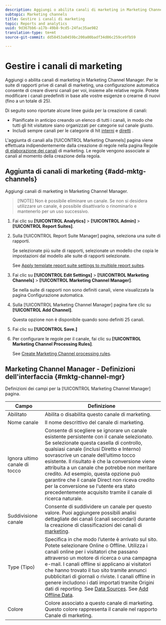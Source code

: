 ```yaml
---
description: Aggiungi o abilita canali di marketing in Marketing Channel Manager. Per le suite di rapporti prive di canali di marketing, una configurazione automatica consente di creare diversi canali per voi, insieme alle relative regole. Potete modificare i canali predefiniti in base alle vostre esigenze o crearne di nuovi (fino a un totale di 25).
subtopic: Marketing channels
title: Gestire i canali di marketing
topic: Reports and analytics
uuid: 9d367bb6-a17b-49b8-9cd5-24fac35ae982
translation-type: tm+mt
source-git-commit: dd58453a0459bc200a00badf34d06c259ce9fb59

---
```



# Gestire i canali di marketing

Aggiungi o abilita canali di marketing in Marketing Channel Manager. Per le suite di rapporti prive di canali di marketing, una configurazione automatica consente di creare diversi canali per voi, insieme alle relative regole. Potete modificare i canali predefiniti in base alle vostre esigenze o crearne di nuovi (fino a un totale di 25).

Di seguito sono riportate alcune linee guida per la creazione di canali:

* Pianificate in anticipo creando un elenco di tutti i canali, in modo che tutti gli hit visitatore siano organizzati per categorie sul canale giusto.
* Includi sempre canali per le categorie di hit [interni](/help/components/c-marketing-channels/mc-faq/c-faq.md) e [diretti](/help/components/c-marketing-channels/mc-faq/c-faq.md) .

L&#39;aggiunta di canali alla [!UICONTROL Marketing Channels] pagina viene effettuata indipendentemente dalla creazione di regole nella pagina Regole [di elaborazione dei canali](/help/components/c-marketing-channels/mc-proc-rules/t-rules.md) di marketing. Le regole vengono associate ai canali al momento della creazione della regola.

## Aggiunta di canali di marketing {#add-mktg-channels}

Aggiungi canali di marketing in Marketing Channel Manager.

> [!NOTE] Non è possibile eliminare un canale. Se non si desidera utilizzare un canale, è possibile disattivarlo o rinominarlo e mantenerlo per un uso successivo.

1. Fai clic su **[!UICONTROL Analytics]** > **[!UICONTROL Admin]** > **[!UICONTROL Report Suites]**.
1. Sulla [!UICONTROL Report Suite Manager] pagina, seleziona una suite di rapporti.

   Se selezionate più suite di rapporti, selezionate un modello che copia le impostazioni dal modello alle suite di rapporti selezionate.

   See [Apply template report suite settings to multiple report suites](/help/components/c-marketing-channels/getting-started/t-template.md).

1. Fai clic su **[!UICONTROL Edit Settings]** > **[!UICONTROL Marketing Channels]** > **[!UICONTROL Marketing Channel Manager]**.

   Se nella suite di rapporti non sono definiti canali, viene visualizzata la pagina Configurazione [](/help/components/c-marketing-channels/getting-started/c-channel-autosetup.md) automatica.

1. Sulla [!UICONTROL Marketing Channel Manager] pagina fare clic su **[!UICONTROL Add Channel]**.

   Questa opzione non è disponibile quando sono definiti 25 canali.

1. Fai clic su **[!UICONTROL Save.]**
1. Per configurare le regole per il canale, fai clic su **[!UICONTROL Marketing Channel Processing Rules]**.

   See [Create Marketing Channel processing rules](/help/components/c-marketing-channels/mc-proc-rules/t-rules.md).

## Marketing Channel Manager - Definizioni dell&#39;interfaccia {#mktg-channel-mgr}

Definizioni dei campi per la [!UICONTROL Marketing Channel Manager] pagina.

| Campo | Definizione |
|--- |--- |
| Abilitato | Abilita o disabilita questo canale di marketing. |
| Nome canale | Il nome descrittivo del canale di marketing. |
| Ignora ultimo canale di tocco | Consente di scegliere se ignorare un canale esistente persistente con il canale selezionato. Se selezionate questa casella di controllo, qualsiasi canale (inclusi Diretto e Interno) sovrascrive un canale dell’ultimo tocco esistente. Il risultato è che la conversione viene attribuita a un canale che potrebbe non meritare credito. Ad esempio, questa opzione può garantire che il canale Direct non riceva credito per la conversione se l&#39;utente era stato precedentemente acquisito tramite il canale di ricerca naturale. |
| Suddivisione canale | Consente di suddividere un canale per questo valore. Puoi aggiungere possibili analisi dettagliate dei canali (canali secondari) durante la creazione di classificazioni dei canali di [marketing](/help/components/c-marketing-channels/mc-classifications/classifictions-mchannel.md). |
| Type (Tipo) | Specifica in che modo l’utente è arrivato sul sito. Potete selezionare Online o Offline. Utilizza i canali online per i visitatori che passano attraverso un motore di ricerca o una campagna e-mail. I canali offline si applicano ai visitatori che hanno trovato il tuo sito tramite annunci pubblicitari di giornali o riviste. I canali offline in genere includono i dati importati tramite Origini dati di reporting. See [Data Sources](https://docs.adobe.com/content/help/en/analytics/import/data-sources/datasrc-home.html). See [Add Offline Data](/help/components/c-marketing-channels/getting-started/c-channel-autosetup.md). |
| Colore | Colore associato a questo canale di marketing. Questo colore rappresenta il canale nel rapporto Canale di marketing. |